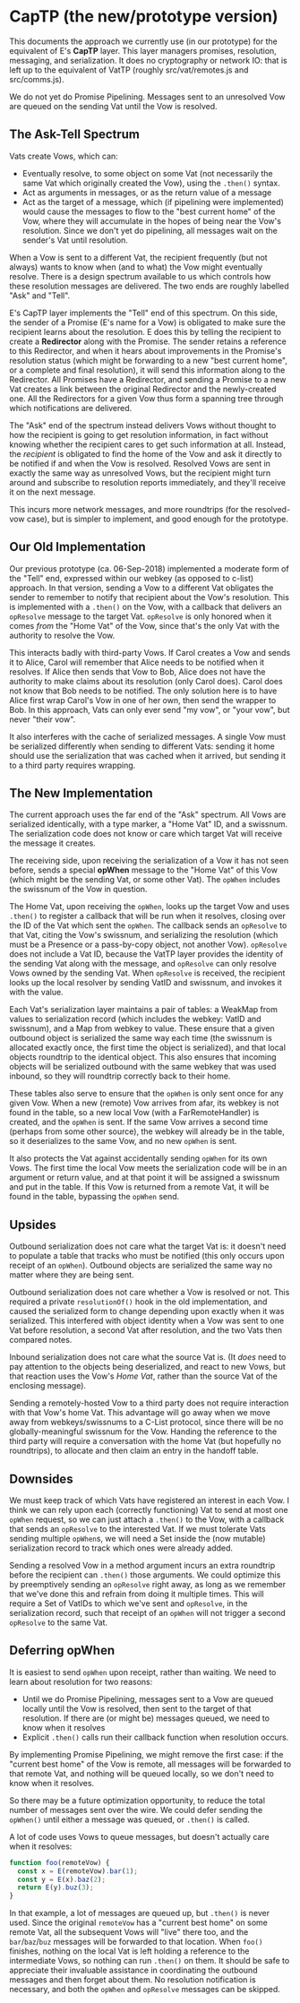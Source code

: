 # CapTP (the new/prototype version)

This documents the approach we currently use (in our prototype) for the
equivalent of E's **CapTP** layer. This layer managers promises, resolution,
messaging, and serialization. It does no cryptography or network IO: that is
left up to the equivalent of VatTP (roughly src/vat/remotes.js and
src/comms.js).

We do not yet do Promise Pipelining. Messages sent to an unresolved Vow are
queued on the sending Vat until the Vow is resolved.

## The Ask-Tell Spectrum

Vats create Vows, which can:

* Eventually resolve, to some object on some Vat (not necessarily the same
  Vat which originally created the Vow), using the `.then()` syntax.
* Act as arguments in messages, or as the return value of a message
* Act as the target of a message, which (if pipelining were implemented)
  would cause the messages to flow to the "best current home" of the Vow,
  where they will accumulate in the hopes of being near the Vow's resolution.
  Since we don't yet do pipelining, all messages wait on the sender's Vat
  until resolution.

When a Vow is sent to a different Vat, the recipient frequently (but not
always) wants to know when (and to what) the Vow might eventually resolve.
There is a design spectrum available to us which controls how these
resolution messages are delivered. The two ends are roughly labelled "Ask"
and "Tell".

E's CapTP layer implements the "Tell" end of this spectrum. On this side, the
sender of a Promise (E's name for a Vow) is obligated to make sure the
recipient learns about the resolution. E does this by telling the recipient
to create a **Redirector** along with the Promise. The sender retains a
reference to this Redirector, and when it hears about improvements in the
Promise's resolution status (which might be forwarding to a new "best current
home", or a complete and final resolution), it will send this information
along to the Redirector. All Promises have a Redirector, and sending a
Promise to a new Vat creates a link between the original Redirector and the
newly-created one. All the Redirectors for a given Vow thus form a spanning
tree through which notifications are delivered.

The "Ask" end of the spectrum instead delivers Vows without thought to how
the recipient is going to get resolution information, in fact without knowing
whether the recipient cares to get such information at all. Instead, the
*recipient* is obligated to find the home of the Vow and ask it directly to
be notified if and when the Vow is resolved. Resolved Vows are sent in
exactly the same way as unresolved Vows, but the recipient might turn around
and subscribe to resolution reports immediately, and they'll receive it on
the next message.

This incurs more network messages, and more roundtrips (for the resolved-vow
case), but is simpler to implement, and good enough for the prototype.

## Our Old Implementation

Our previous prototype (ca. 06-Sep-2018) implemented a moderate form of the
"Tell" end, expressed within our webkey (as opposed to c-list) approach. In
that version, sending a Vow to a different Vat obligates the sender to
remember to notify that recipient about the Vow's resolution. This is
implemented with a `.then()` on the Vow, with a callback that delivers an
`opResolve` message to the target Vat. `opResolve` is only honored when it
comes *from* the "Home Vat" of the Vow, since that's the only Vat with the
authority to resolve the Vow.

This interacts badly with third-party Vows. If Carol creates a Vow and sends
it to Alice, Carol will remember that Alice needs to be notified when it
resolves. If Alice then sends that Vow to Bob, Alice does not have the
authority to make claims about its resolution (only Carol does). Carol does
not know that Bob needs to be notified. The only solution here is to have
Alice first wrap Carol's Vow in one of her own, then send the wrapper to Bob.
In this approach, Vats can only ever send "my vow", or "your vow", but never
"their vow".

It also interferes with the cache of serialized messages. A single Vow must
be serialized differently when sending to different Vats: sending it home
should use the serialization that was cached when it arrived, but sending it
to a third party requires wrapping.

## The New Implementation

The current approach uses the far end of the "Ask" spectrum. All Vows are
serialized identically, with a type marker, a "Home Vat" ID, and a swissnum.
The serialization code does not know or care which target Vat will receive
the message it creates.

The receiving side, upon receiving the serialization of a Vow it has not seen
before, sends a special **opWhen** message to the "Home Vat" of this Vow
(which might be the sending Vat, or some other Vat). The `opWhen` includes
the swissnum of the Vow in question.

The Home Vat, upon receiving the `opWhen`, looks up the target Vow and uses
`.then()` to register a callback that will be run when it resolves, closing
over the ID of the Vat which sent the `opWhen`. The callback sends an
`opResolve` to that Vat, citing the Vow's swissnum, and serializing the
resolution (which must be a Presence or a pass-by-copy object, not another
Vow). `opResolve` does not include a Vat ID, because the VatTP layer
provides the identity of the sending Vat along with the message, and
`opResolve` can only resolve Vows owned by the sending Vat. When
`opResolve` is received, the recipient looks up the local resolver by
sending VatID and swissnum, and invokes it with the value.

Each Vat's serialization layer maintains a pair of tables: a WeakMap from
values to serialization record (which includes the webkey: VatID and
swissnum), and a Map from webkey to value. These ensure that a given outbound
object is serialized the same way each time (the swissnum is allocated
exactly once, the first time the object is serialized), and that local
objects roundtrip to the identical object. This also ensures that incoming
objects will be serialized outbound with the same webkey that was used
inbound, so they will roundtrip correctly back to their home.

These tables also serve to ensure that the `opWhen` is only sent once for
any given Vow. When a new (remote) Vow arrives from afar, its webkey is not
found in the table, so a new local Vow (with a FarRemoteHandler) is created,
and the `opWhen` is sent. If the same Vow arrives a second time (perhaps
from some other source), the webkey will already be in the table, so it
deserializes to the same Vow, and no new `opWhen` is sent.

It also protects the Vat against accidentally sending `opWhen` for its own
Vows. The first time the local Vow meets the serialization code will be in an
argument or return value, and at that point it will be assigned a swissnum
and put in the table. If this Vow is returned from a remote Vat, it will be
found in the table, bypassing the `opWhen` send.

## Upsides

Outbound serialization does not care what the target Vat is: it doesn't need
to populate a table that tracks who must be notified (this only occurs upon
receipt of an `opWhen`). Outbound objects are serialized the same way no
matter where they are being sent.

Outbound serialization does not care whether a Vow is resolved or not. This
required a private `resolutionOf()` hook in the old implementation, and
caused the serialized form to change depending upon exactly when it was
serialized. This interfered with object identity when a Vow was sent to one
Vat before resolution, a second Vat after resolution, and the two Vats then
compared notes.

Inbound serialization does not care what the source Vat is. (It *does* need
to pay attention to the objects being deserialized, and react to new Vows,
but that reaction uses the Vow's *Home Vat*, rather than the source Vat of
the enclosing message).

Sending a remotely-hosted Vow to a third party does not require interaction
with that Vow's home Vat. This advantage will go away when we move away from
webkeys/swissnums to a C-List protocol, since there will be no
globally-meaningful swissnum for the Vow. Handing the reference to the third
party will require a conversation with the home Vat (but hopefully no
roundtrips), to allocate and then claim an entry in the handoff table.

## Downsides

We must keep track of which Vats have registered an interest in each Vow. I
think we can rely upon each (correctly functioning) Vat to send at most one
`opWhen` request, so we can just attach a `.then()` to the Vow, with a
callback that sends an `opResolve` to the interested Vat. If we must
tolerate Vats sending multiple `opWhen`s, we will need a Set inside the
(now mutable) serialization record to track which ones were already added.

Sending a resolved Vow in a method argument incurs an extra roundtrip before
the recipient can `.then()` those arguments. We could optimize this by
preemptively sending an `opResolve` right away, as long as we remember that
we've done this and refrain from doing it multiple times. This will require a
Set of VatIDs to which we've sent and `opResolve`, in the serialization
record, such that receipt of an `opWhen` will not trigger a second
`opResolve` to the same Vat.

## Deferring opWhen

It is easiest to send `opWhen` upon receipt, rather than waiting. We need
to learn about resolution for two reasons:

* Until we do Promise Pipelining, messages sent to a Vow are queued locally
  until the Vow is resolved, then sent to the target of that resolution. If
  there are (or might be) messages queued, we need to know when it resolves
* Explicit `.then()` calls run their callback function when resolution
  occurs.

By implementing Promise Pipelining, we might remove the first case: if the
"current best home" of the Vow is remote, all messages will be forwarded to
that remote Vat, and nothing will be queued locally, so we don't need to know
when it resolves.

So there may be a future optimization opportunity, to reduce the total number
of messages sent over the wire. We could defer sending the `opWhen()` until
either a message was queued, or `.then()` is called.

A lot of code uses Vows to queue messages, but doesn't actually care when it
resolves:

```javascript
function foo(remoteVow) {
  const x = E(remoteVow).bar(1);
  const y = E(x).baz(2);
  return E(y).buz(3);
}
```

In that example, a lot of messages are queued up, but `.then()` is never
used. Since the original `remoteVow` has a "current best home" on some
remote Vat, all the subsequent Vows will "live" there too, and the
`bar`/`baz`/`buz` messages will be forwarded to that location. When
`foo()` finishes, nothing on the local Vat is left holding a reference to
the intermediate Vows, so nothing can run `.then()` on them. It should be
safe to appreciate their invaluable assistance in coordinating the outbound
messages and then forget about them. No resolution notification is necessary,
and both the `opWhen` and `opResolve` messages can be skipped.
